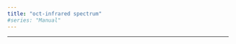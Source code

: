 ```yaml
---
title: "oct-infrared spectrum"
#series: "Manual"
---
```




---------------------------------------------
